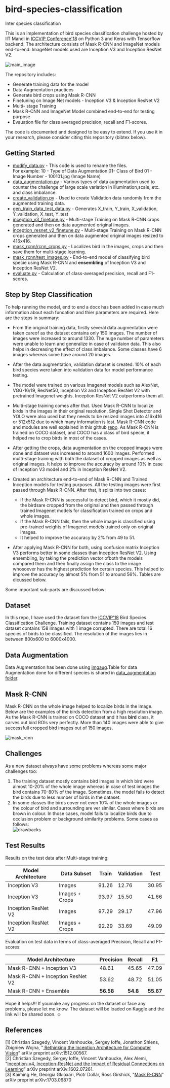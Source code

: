 # bird-species-classification
Inter species classification

This is an implementation of bird species classification challenge hosted by IIT Mandi in [ICCVIP Conference'18](http://www.iiitdmj.ac.in/CVIP-2018/index.html) on Python 3 and Keras with Tensorflow backend. The architecture consists of Mask R-CNN and ImageNet models end-to-end. ImageNet models used are Inception V3 and Inception ResNet V2.

![main_image](https://user-images.githubusercontent.com/22872200/45708132-49ab7380-bb9e-11e8-8bd5-8beb9f077d90.jpg)

The repository includes:
* Generate training data for the model
* Data Augmentation practices
* Generate bird crops using Mask R-CNN 
* Finetuning on Image Net models - Inception V3 & Inception ResNet V2
* Multi- stage Training
* Mask R-CNN and ImageNet Model combined end-to-end for testing purpose
* Evauation file for class averaged precision, recall and F1-scores.

The code is documented and designed to be easy to extend. If you use it in your research, please consider citing this repository (bibtex below). 

## Getting Started
 * [modify_data.py](https://github.com/AKASH2907/bird-species-classification/blob/master/modify_data.py) - This code is used to rename the files. <br /> For example: 10 - Type of Data Augmentation 01- Class of Bird 01 - Image Number - 100101.jpg (Image Name)
 * [data_augmentation.py](https://github.com/AKASH2907/bird-species-classification/blob/master/data_augmentation/data_augmentation.py) - Various types of data augmentation used to counter the challenge of large scale variation in illumination,scale, etc. and class imbalance.
 * [create_validation.py](https://github.com/AKASH2907/bird-species-classification/blob/master/create_validation.py) - Used to create Validation data randomly from the augmented training data.
* [gen_train_data_test_data.py](https://github.com/AKASH2907/bird-species-classification/blob/master/gen_train_data_test_data.py) - Generates X_train, Y_train, X_validation, Y_validation, X_test, Y_test
* [inception_v3_finetune.py](https://github.com/AKASH2907/bird-species-classification/blob/master/inception_v3_finetune.py) - Multi-stage Training on Mask R-CNN crops generated and then on data augmented original images.
* [inception_resnet_v2_finetune.py](https://github.com/AKASH2907/bird-species-classification/blob/master/inception_resnet_v2_finetune.py) - Multi-stage Training on Mask R-CNN crops generated and then on data augmented original images resized to 416x416.
* [mask_rcnn/rcnn_crops.py](https://github.com/AKASH2907/bird-species-classification/blob/master/mask_rcnn/rcnn_crops.py) - Localizes bird in the images, crops and then save them for multi-stage learning.
* [mask_rcnn/test_images.py](https://github.com/AKASH2907/bird-species-classification/blob/master/mask_rcnn/test_images.py) - 
End-to-end model of classifying bird specie using Mask R-CNN and **ensembling** of Inception V3 and Inception ResNet V2.
* [evaluate.py](https://github.com/AKASH2907/bird-species-classification/blob/master/evaluate.py) - Calculation of class-averaged precision, recall and F1-scores.

## Step by Step Classification
To help running the model, end to end a docx has been added in case much information about each funcation and thier parameters are required. Here are the steps in summary:

* From the original training data, firstly several data augmentation were taken careof as the dataset contains only 150 images. The number of images were increased to around 1330. The huge number of parameters were unable to learn and generalize in case of validaion data. This also helps in decreasing the effect of class imbalance. Some classes have 6 images whereas some have around 20 images.
* After the data augmentation, validation dataset is created. 10% of each bird species were taken into validation data for model performance testing.
* The model were trained on various Imagenet models such as AlexNet, VGG-16/19, ResNet50, Inception V3 and Inception ResNet V2 with pretrained Imagenet weights. Inception ResNet V2 outperforms them all.
* Multi-stage training comes after that. Used Mask R-CNN to localize birds in the images in their original resolution. Single Shot Detector and YOLO were also used but they needs to be resized images into 416x416 or 512x512 due to which many information is lost. Mask R-CNN code and modules are well explained in this github [repo](https://github.com/matterport/Mask_RCNN). As Mask R-CNN is trained on COCO dataset, and COCO has a class of bird specie, it helped me to crop birds in most of the cases.
* After getting the crops, data augmentation on the cropped images were done and dataset was increased to around 1600 images. Performed multi-stage training with both the dataset of cropped images as well as original images. It helps to improve the accuracy by around 10% in case of Inception V3 model and 2% in Inception ResNet V2.
* Created an architecture end-to-end of Mask R-CNN and Trained Inception models for testing purposes. All the testing images were first passed through Mask R-CNN. After that, it splits into two cases:
  * If the Mask R-CNN is successful to detect bird, which it mostly did, the birdsare cropped from the original and then passed through trained Imagenet models for classification trained on crops and whole images.
  * If the Mask R-CNN fails, then the whole image is classified using pre-trained weights of Imagenet models trained only on original images.
  * It helped to improve the accuracy by 2% from 49 to 51.
  
* After applying Mask R-CNN for both, using confusion matrix Inception V3 performs better in some classes than Inception ResNet V2. Using ensembling, by taking the prediction vector ofboth the models compared them and then finally assign the class to the image whosoever has the highest prediction for certain species. This helped to improve the accuracy by almost 5% from 51 to around 56%. Tables are dicussed below.

Some important sub-parts are discussed below:
## Dataset
In this repo, I have used the dataset fom the [ICCVIP'18](http://www.iiitdmj.ac.in/CVIP-2018/challenges.html) Bird Species Classification Challenge. Training dataset contains 150 images and test dataset contains 158 images with 1 image corrupted. There are total 16 species of birds to be classified. The resolution of the images lies in between 800x600 to 6000x4000.
## Data Augmentation
Data Augmentation has been done using [imgaug](https://imgaug.readthedocs.io/en/latest/source/augmenters.html#affine).Table for data Augmentation done for different species is shared in [data_augmentation folder](https://github.com/AKASH2907/bird-species-classification/tree/master/data_augmentation).

## Mask R-CNN
Mask R-CNN on the whole image helped to localize birds in the image. Below are the examples of the birds detection from a high resolution image. As the Mask R-CNN is trained on COCO dataset and it has **bird** class, it carves out bird ROIs very perfectly. More than 140 images were able to give successfull cropped bird images out of 150 images.

![mask_rcnn](https://user-images.githubusercontent.com/22872200/45112827-5b385880-b166-11e8-94c1-8d42edb4a2c6.jpg)


## Challenges

As a new dataset always have some problems whereas some major challenges too: 
1) The training dataset mostly contains bird images in which bird were almost 10-20% of the whole image whereas in case of test images the bird contains 70-80% of the image. Sometimes, the model fails to detect the birds due to less number of birds in the dataset.
2) In some classes the birds cover not even 10% of the whole images or the colour of bird and surrounding are ver similar. Cases where birds are brown in colour. In those cases, model fails to localize birds due to occlusion problem or background similarity problems. Some cases as follows:  
![drawbacks](https://user-images.githubusercontent.com/22872200/45113093-0517e500-b167-11e8-9486-f90f8620ae70.jpg)


## Test Results
Results on the test data after Multi-stage training:

Model Architecture| Data Subset | Train | Validation | Test
------------- | -------- | ---------  | ---------- | ----------
Inception V3  | Images| 91.26 | 12.76|30.95 
Inception V3| Images + Crops| 93.97| 15.50|41.66
Inception ResNet V2  | Images| 97.29 |29.17  |47.96
Inception ResNet V2| Images + Crops |92.29|33.69|49.09

Evaluation on test data in terms of class-averaged Precision, Recall and F1-scores:

Model Architecture| Precision | Recall | F1
------------- | -------- | ---------  | ---------- 
Mask R-CNN + Inception V3  |  48.61 | 45.65|47.09 
Mask R-CNN + Inception ResNet V2|  53.62| 48.72|51.05
Mask R-CNN + Ensemble   |  **56.58** |**54.8**  |**55.67**

Hope it helps!!! If youmake any progress on the dataset or face any problems, please let me know. The dataset will be loaded on Kaggle and the link will be shared soon.  :relaxed:
## References
[1] Christian Szegedy, Vincent Vanhoucke, Sergey Ioffe, Jonathon Shlens, Zbigniew Wojna, "[
Rethinking the Inception Architecture for Computer Vision](https://arxiv.org/abs/1512.00567)" arXiv preprint arXiv:1512.00567. <br />
[2] Christian Szegedy, Sergey Ioffe, Vincent Vanhoucke, Alex Alemi, "[Inception-v4, Inception-ResNet and the Impact of Residual Connections on Learning](https://arxiv.org/abs/1602.07261)" arXiv preprint arXiv:1602.07261. <br />
[3] Kaiming He, Georgia Gkioxari, Piotr Dollár, Ross Girshick, "[Mask R-CNN](https://arxiv.org/abs/1703.06870)" arXiv preprint arXiv:1703.06870 
